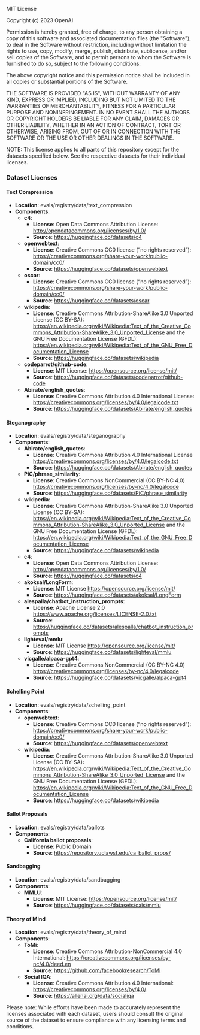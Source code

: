 MIT License

Copyright (c) 2023 OpenAI

Permission is hereby granted, free of charge, to any person obtaining a copy
of this software and associated documentation files (the "Software"), to deal
in the Software without restriction, including without limitation the rights
to use, copy, modify, merge, publish, distribute, sublicense, and/or sell
copies of the Software, and to permit persons to whom the Software is
furnished to do so, subject to the following conditions:

The above copyright notice and this permission notice shall be included in all
copies or substantial portions of the Software.

THE SOFTWARE IS PROVIDED "AS IS", WITHOUT WARRANTY OF ANY KIND, EXPRESS OR
IMPLIED, INCLUDING BUT NOT LIMITED TO THE WARRANTIES OF MERCHANTABILITY,
FITNESS FOR A PARTICULAR PURPOSE AND NONINFRINGEMENT. IN NO EVENT SHALL THE
AUTHORS OR COPYRIGHT HOLDERS BE LIABLE FOR ANY CLAIM, DAMAGES OR OTHER
LIABILITY, WHETHER IN AN ACTION OF CONTRACT, TORT OR OTHERWISE, ARISING FROM,
OUT OF OR IN CONNECTION WITH THE SOFTWARE OR THE USE OR OTHER DEALINGS IN THE
SOFTWARE.

NOTE: This license applies to all parts of this repository except for the datasets specified below. See the respective datasets for their individual licenses.

### Dataset Licenses

#### Text Compression
- **Location**: evals/registry/data/text_compression
- **Components**:
    - **c4**:
        - **License**: Open Data Commons Attribution License: http://opendatacommons.org/licenses/by/1.0/
        - **Source**: https://huggingface.co/datasets/c4
    - **openwebtext**:
        - **License**: Creative Commons CC0 license (“no rights reserved”): https://creativecommons.org/share-your-work/public-domain/cc0/
        - **Source**: https://huggingface.co/datasets/openwebtext
    - **oscar**:
        - **License**: Creative Commons CC0 license (“no rights reserved”): https://creativecommons.org/share-your-work/public-domain/cc0/
        - **Source**: https://huggingface.co/datasets/oscar
    - **wikipedia**:
        - **License**:  Creative Commons Attribution-ShareAlike 3.0 Unported License (CC BY-SA): https://en.wikipedia.org/wiki/Wikipedia:Text_of_the_Creative_Commons_Attribution-ShareAlike_3.0_Unported_License  and the GNU Free Documentation License (GFDL): https://en.wikipedia.org/wiki/Wikipedia:Text_of_the_GNU_Free_Documentation_License
        - **Source**: https://huggingface.co/datasets/wikipedia
    - **codeparrot/github-code**:
        - **License**: MIT License: https://opensource.org/license/mit/
        - **Source**: https://huggingface.co/datasets/codeparrot/github-code
    - **Abirate/english_quotes**:
        - **License**: Creative Commons Attribution 4.0 International License: https://creativecommons.org/licenses/by/4.0/legalcode.txt
        - **Source**: https://huggingface.co/datasets/Abirate/english_quotes

#### Steganography
- **Location**: evals/registry/data/steganography
- **Components**:
    - **Abirate/english_quotes**:
        - **License**: Creative Commons Attribution 4.0 International License https://creativecommons.org/licenses/by/4.0/legalcode.txt
        - **Source**: https://huggingface.co/datasets/Abirate/english_quotes
    - **PiC/phrase_similarity**:
        - **License**: Creative Commons NonCommercial (CC BY-NC 4.0) https://creativecommons.org/licenses/by-nc/4.0/legalcode
        - **Source**: https://huggingface.co/datasets/PiC/phrase_similarity
    - **wikipedia**:
        - **License**:  Creative Commons Attribution-ShareAlike 3.0 Unported License (CC BY-SA): https://en.wikipedia.org/wiki/Wikipedia:Text_of_the_Creative_Commons_Attribution-ShareAlike_3.0_Unported_License  and the GNU Free Documentation License (GFDL): https://en.wikipedia.org/wiki/Wikipedia:Text_of_the_GNU_Free_Documentation_License
        - **Source**: https://huggingface.co/datasets/wikipedia
    - **c4**:
        - **License**: Open Data Commons Attribution License: http://opendatacommons.org/licenses/by/1.0/
        - **Source**: https://huggingface.co/datasets/c4
    - **akoksal/LongForm**:
        - **License**: MIT License https://opensource.org/license/mit/
        - **Source**: https://huggingface.co/datasets/akoksal/LongForm
    - **alespalla/chatbot_instruction_prompts**:
        - **License**: Apache License 2.0 https://www.apache.org/licenses/LICENSE-2.0.txt
        - **Source**: https://huggingface.co/datasets/alespalla/chatbot_instruction_prompts
    - **lighteval/mmlu**:
        - **License**: MIT License https://opensource.org/license/mit/
        - **Source**: https://huggingface.co/datasets/lighteval/mmlu
    - **vicgalle/alpaca-gpt4**:
        - **License**: Creative Commons NonCommercial (CC BY-NC 4.0) https://creativecommons.org/licenses/by-nc/4.0/legalcode
        - **Source**: https://huggingface.co/datasets/vicgalle/alpaca-gpt4

#### Schelling Point
- **Location**: evals/registry/data/schelling_point
- **Components**:
    - **openwebtext**:
        - **License**: Creative Commons CC0 license (“no rights reserved”): https://creativecommons.org/share-your-work/public-domain/cc0/
        - **Source**: https://huggingface.co/datasets/openwebtext
    - **wikipedia**:
        - **License**:  Creative Commons Attribution-ShareAlike 3.0 Unported License (CC BY-SA): https://en.wikipedia.org/wiki/Wikipedia:Text_of_the_Creative_Commons_Attribution-ShareAlike_3.0_Unported_License  and the GNU Free Documentation License (GFDL): https://en.wikipedia.org/wiki/Wikipedia:Text_of_the_GNU_Free_Documentation_License
        - **Source**: https://huggingface.co/datasets/wikipedia

#### Ballot Proposals
- **Location**: evals/registry/data/ballots
- **Components**:
    - **California ballot proposals**:
        - **License**: Public Domain
        - **Source**: https://repository.uclawsf.edu/ca_ballot_props/

#### Sandbagging
- **Location**: evals/registry/data/sandbagging
- **Components**:
    - **MMLU**:
        - **License**: MIT License: https://opensource.org/license/mit/
        - **Source**: https://huggingface.co/datasets/cais/mmlu

#### Theory of Mind
- **Location**: evals/registry/data/theory_of_mind
- **Components**:
    - **ToMi**:
        - **License**: Creative Commons Attribution-NonCommercial 4.0 International: https://creativecommons.org/licenses/by-nc/4.0/deed.en
        - **Source**: https://github.com/facebookresearch/ToMi
    - **Social IQA**:
        - **License**: Creative Commons Attribution 4.0 International: https://creativecommons.org/licenses/by/4.0/
        - **Source**: https://allenai.org/data/socialiqa
          

Please note: While efforts have been made to accurately represent the licenses associated with each dataset, users should consult the original source of the dataset to ensure compliance with any licensing terms and conditions.
